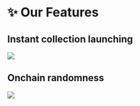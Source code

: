 # ✨ Our Features

## Instant collection launching&#x20;

![](https://images.unsplash.com/photo-1555774698-0b77e0d5fac6?crop=entropy\&cs=tinysrgb\&fm=jpg\&ixid=MnwxOTcwMjR8MHwxfHNlYXJjaHwyfHxhcHB8ZW58MHx8fHwxNjYwNTgzMzQz\&ixlib=rb-1.2.1\&q=80)

## Onchain randomness

![](https://images.unsplash.com/photo-1569144157591-c60f3f82f137?crop=entropy\&cs=tinysrgb\&fm=jpg\&ixid=MnwxOTcwMjR8MHwxfHNlYXJjaHwxfHxmZWF0dXJlfGVufDB8fHx8MTY2MDU4MzM1OQ\&ixlib=rb-1.2.1\&q=80)
